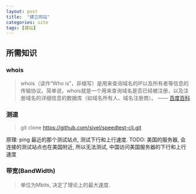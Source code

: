 ```yaml
---
layout: post
title:  "建立网站"
categories: site
tags: [建站] 
---
```


## 所需知识

### whois
> whois（读作“Who is”，非缩写）是用来查询域名的IP以及所有者等信息的传输协议。简单说，whois就是一个用来查询域名是否已经被注册，以及注册域名的详细信息的数据库（如域名所有人、域名注册商）。 —— [百度百科](https://baike.baidu.com/item/whois/280037?fr=aladdin)


### 测速
> git clone https://github.com/sivel/speedtest-cli.git

原理: ping 最近的那个测试站点, 测试下行和上行速度.
TODO: 美国的服务器, 会连接的测试站点也在美国附近, 所以无法测试, 中国访问美国服务器的下行和上行速度

### 带宽(BandWidth)
> 单位为Mbits, 决定了理论上的最大速度.
